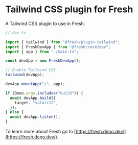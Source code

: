 # Tailwind CSS plugin for Fresh

A Tailwind CSS plugin to use in Fresh.

```ts
// dev.ts

import { tailwind } from "@fresh/plugin-tailwind";
import { FreshDevApp } from "@fresh/core/dev";
import { app } from "./main.ts";

const devApp = new FreshDevApp();

// Enable Tailwind CSS
tailwind(devApp);

devApp.mountApp("/", app);

if (Deno.args.includes("build")) {
  await devApp.build({
    target: "safari12",
  });
} else {
  await devApp.listen();
}
```

To learn more about Fresh go to
[https://fresh.deno.dev/](https://fresh.deno.dev/).

